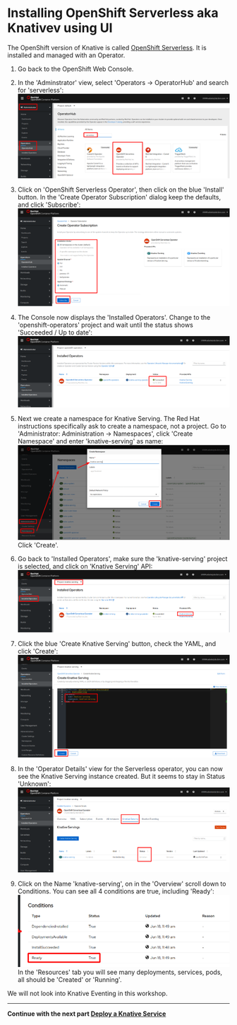 # Installing OpenShift Serverless aka Knativev using UI

The OpenShift version of Knative is called [OpenShift Serverless](https://access.redhat.com/documentation/en-us/openshift_container_platform/4.3/html/serverless_applications/serverless-getting-started). It is installed and managed with an Operator.

1. Go back to the OpenShift Web Console.

1. In the 'Adminstrator' view, select 'Operators -> OperatorHub' and search for 'serverless':
   ![operatorhub](images/operatorhub.png)

1. Click on 'OpenShift Serverless Operator', then click on the blue 'Install' button. In the 'Create Operator Subscription' dialog keep the defaults, and click 'Subscribe':
   ![subscr](images/subscribe.png)

1. The Console now displays the 'Installed Operators'. Change to the 'openshift-operators' project and wait until the status shows 'Succeeded / Up to date':
   ![op status](images/op-status.png)  

1. Next we create a namespace for Knative Serving. The Red Hat instructions specifically ask to create a namespace, not a project.
   Go to 'Administrator: Administration -> Namespaces', click 'Create Namespace' and enter 'knative-serving' as name:
   ![crt ns](images/crt-ns.png)
   Click 'Create'.

1. Go back to 'Installed Operators', make sure the 'knative-serving' project is selected, and click on 'Knative Serving' API:
   ![crt kn srv](images/ins-kn-srv.png)

1. Click the blue 'Create Knative Serving' button, check the YAML, and click 'Create':
   ![crt kn srv2](images/ins-kn-srv2.png)  

1. In the 'Operator Details' view for the Serverless operator, you can now see the Knative Serving instance created. But it seems to stay in Status 'Unknown':
   ![status1](images/status1.png)

1. Click on the Name 'knative-serving', on in the 'Overview' scroll down to Conditions. You can see all 4 conditions are true, including 'Ready':
   ![status2](images/status2.png)
   In the 'Resources' tab you will see many deployments, services, pods, all should be 'Created' or 'Running'.

We will not look into Knative Eventing in this workshop.

---

__Continue with the next part [Deploy a Knative Service](3-DeployKnativeService.md)__      
